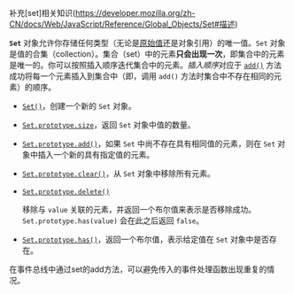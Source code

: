 补充[set]相关知识(https://developer.mozilla.org/zh-CN/docs/Web/JavaScript/Reference/Global_Objects/Set#描述)

**`Set`** 对象允许你存储任何类型（无论是[原始值](https://developer.mozilla.org/zh-CN/docs/Glossary/Primitive)还是对象引用）的唯一值。`Set` 对象是值的合集（collection）。集合（set）中的元素**只会出现一次**，即集合中的元素是唯一的。你可以按照插入顺序迭代集合中的元素。*插入顺序*对应于 [`add()`](https://developer.mozilla.org/zh-CN/docs/Web/JavaScript/Reference/Global_Objects/Set/add) 方法成功将每一个元素插入到集合中（即，调用 `add()` 方法时集合中不存在相同的元素）的顺序。

* [`Set()`](https://developer.mozilla.org/zh-CN/docs/Web/JavaScript/Reference/Global_Objects/Set/Set)，创建一个新的 `Set` 对象。

* [`Set.prototype.size`](https://developer.mozilla.org/zh-CN/docs/Web/JavaScript/Reference/Global_Objects/Set/size)，返回 `Set` 对象中值的数量。

* [`Set.prototype.add()`](https://developer.mozilla.org/zh-CN/docs/Web/JavaScript/Reference/Global_Objects/Set/add)，如果 `Set` 中尚不存在具有相同值的元素，则在 `Set` 对象中插入一个新的具有指定值的元素。

* [`Set.prototype.clear()`](https://developer.mozilla.org/zh-CN/docs/Web/JavaScript/Reference/Global_Objects/Set/clear)，从 `Set` 对象中移除所有元素。

* [`Set.prototype.delete()`](https://developer.mozilla.org/zh-CN/docs/Web/JavaScript/Reference/Global_Objects/Set/delete)

  移除与 `value` 关联的元素，并返回一个布尔值来表示是否移除成功。`Set.prototype.has(value)` 会在此之后返回 `false`。

* [`Set.prototype.has()`](https://developer.mozilla.org/zh-CN/docs/Web/JavaScript/Reference/Global_Objects/Set/has)，返回一个布尔值，表示给定值在 `Set` 对象中是否存在。

在事件总线中通过set的add方法，可以避免传入的事件处理函数出现重复的情况。

